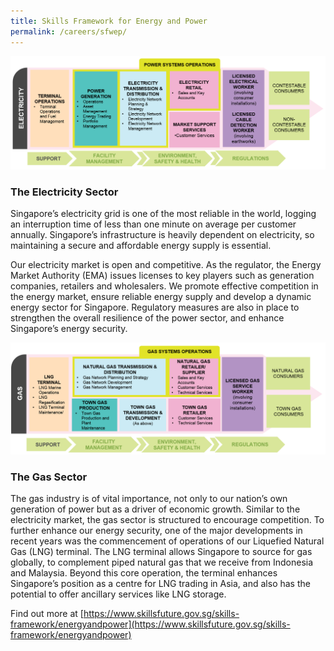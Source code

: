 ```yaml
---
title: Skills Framework for Energy and Power
permalink: /careers/sfwep/
---
```

![alt text - The Electricity Sector](/images/careers/sfwep/electricity.png)

### The Electricity Sector  
Singapore’s electricity grid is one of the most reliable in the world, logging an interruption time of less than one minute on average per customer annually. Singapore’s infrastructure is heavily dependent on electricity, so maintaining a secure and affordable energy supply is essential.

Our electricity market is open and competitive. As the regulator, the Energy Market Authority (EMA) issues licenses to key players such as generation companies, retailers and wholesalers. We promote effective competition in the energy market, ensure reliable energy supply and develop a dynamic energy sector for Singapore. Regulatory measures are also in place to strengthen the overall resilience of the power sector, and enhance Singapore’s energy security.

![alt text - The Gas Sector](/images/careers/sfwep/gas.png)

### The Gas Sector  
The gas industry is of vital importance, not only to our nation’s own generation of power but as a driver of economic growth. Similar to the electricity market, the gas sector is structured to encourage competition. To further enhance our energy security, one of the major developments in recent years was the commencement of operations of our Liquefied Natural Gas (LNG) terminal. The LNG terminal allows Singapore to source for gas globally, to complement piped natural gas that we receive from Indonesia and Malaysia. Beyond this core operation, the terminal enhances Singapore’s position as a centre for LNG trading in Asia, and also has the potential to offer ancillary services like LNG storage.

Find out more at [https://www.skillsfuture.gov.sg/skills-framework/energyandpower](https://www.skillsfuture.gov.sg/skills-framework/energyandpower)
